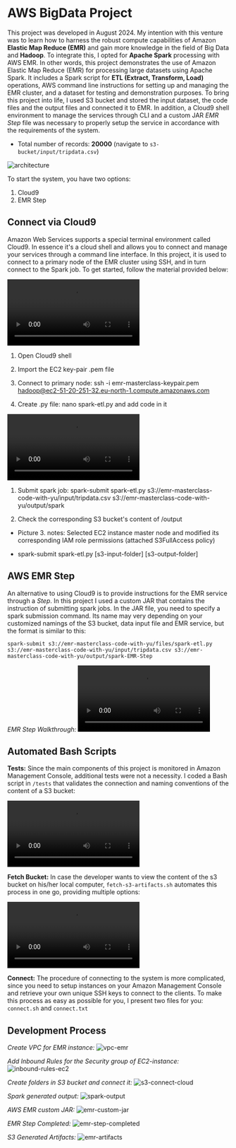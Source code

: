 # AWS BigData Project

This project was developed in August 2024. My intention with this venture was to learn how to harness the robust compute capabilities of Amazon **Elastic Map Reduce (EMR)** and gain more knowledge in the field of Big Data and **Hadoop**. To integrate this, I opted for **Apache Spark** processing with AWS EMR. In other words, this project demonstrates the use of Amazon Elastic Map Reduce (EMR) for processing large datasets using Apache Spark. It includes a Spark script for **ETL (Extract, Transform, Load)** operations, AWS command line instructions for setting up and managing the EMR cluster, and a dataset for testing and demonstration purposes. To bring this project into life, I used S3 bucket and stored the input dataset, the code files and the output files and connected it to EMR. In addition, a Cloud9 shell environment to manage the services through CLI and a custom JAR *EMR Step* file was necessary to properly setup the service in accordance with the requirements of the system.

- Total number of records: **20000** (navigate to `s3-bucket/input/tripdata.csv`)

![architecture](readme-pictures/Y.%20Project%20Architecture.png)

To start the system, you have two options:
1. Cloud9
2. EMR Step

## Connect via Cloud9

Amazon Web Services supports a special terminal environment called Cloud9. In essence it's a cloud shell and allows you to connect and manage your services through a command line interface. In this project, it is used to connect to a primary node of the EMR cluster using SSH, and in turn connect to the Spark job. To get started, follow the material provided below:

![emr-ec2-cloud9-part1](readme-videos/1.A%20emr-ec2-cloud9-intro.mp4)

1) Open Cloud9 shell

2) Import the EC2 key-pair .pem file

3) Connect to primary node: ssh -i emr-masterclass-keypair.pem hadoop@ec2-51-20-251-32.eu-north-1.compute.amazonaws.com

4) Create .py file: nano spark-etl.py and add code in it


![emr-ec2-cloud9-part2](readme-videos/1.B%20cloud9-artifacts.mp4)


1) Submit spark job: spark-submit spark-etl.py s3://emr-masterclass-code-with-yu/input/tripdata.csv s3://emr-masterclass-code-with-yu/output/spark

2) Check the corresponding S3 bucket's content of /output

- Picture 3. notes: Selected EC2 instance master node and modified its corresponding IAM role permissions (attached S3FullAccess policy)

- spark-submit spark-etl.py [s3-input-folder] [s3-output-folder]


## AWS EMR Step

An alternative to using Cloud9 is to provide instructions for the EMR service through a *Step*. In this project I used a custom JAR that contains the instruction of submitting spark jobs. In the JAR file, you need to specify a spark submission command. Its name may very depending on your customized namings of the S3 bucket, data input file and EMR service, but the format is similar to this:

```
spark-submit s3://emr-masterclass-code-with-yu/files/spark-etl.py s3://emr-masterclass-code-with-yu/input/tripdata.csv s3://emr-masterclass-code-with-yu/output/spark-EMR-Step
```

*EMR Step Walkthrough:*
![emr-step-artifacts](readme-videos/2.%20EMR-Step-Artifacts.mp4)


## Automated Bash Scripts

**Tests:** Since the main components of this project is monitored in Amazon Management Console, additional tests were not a necessity. I coded a Bash script in `/tests` that validates the connection and naming conventions of the content of a S3 bucket:

![tests-2](readme-videos/4.%20S3-tests-shell-script.mp4)


**Fetch Bucket:** In case the developer wants to view the content of the s3 bucket on his/her local computer, `fetch-s3-artifacts.sh` automates this process in one go, providing multiple options:

![tests-1](readme-videos/3.%20Fetch-s3-shell-script.mp4)


**Connect:** The procedure of connecting to the system is more complicated, since you need to setup instances on your Amazon Management Console and retrieve your own unique SSH keys to connect to the clients. To make this process as easy as possible for you, I present two files for you: `connect.sh` and `connect.txt`


## Development Process

*Create VPC for EMR instance:*
![vpc-emr](readme-pictures/1.%20vpc-emr-instance.PNG)

*Add Inbound Rules for the Security group of EC2-instance:*
![inbound-rules-ec2](readme-pictures/2.%20Add%20Inbound%20Rules%20for%20the%20Security%20group%20of%20EC2-instance.PNG)

*Create folders in S3 bucket and connect it:*
![s3-connect-cloud](readme-pictures/4.%20s3-permission-fix.PNG)

*Spark generated output:*
![spark-output](readme-pictures/5.%20s3-spark-generated-output.PNG)

*AWS EMR custom JAR:*
![emr-custom-jar](readme-pictures/6.%20emr-custom-jar-step.PNG)

*EMR Step Completed:*
![emr-step-completed](readme-pictures/7.%20emr-step-completed.PNG)

*S3 Generated Artifacts:*
![emr-artifacts](readme-pictures/8.%20s3-generated-artifacts.PNG)